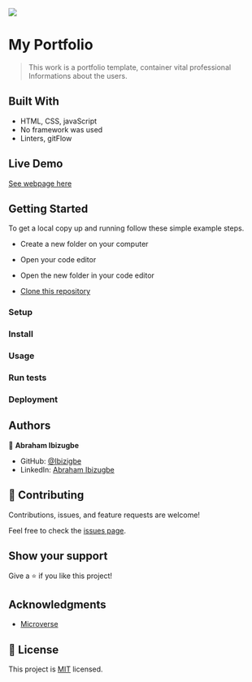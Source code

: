 ![](https://img.shields.io/badge/Microverse-blueviolet)

# My Portfolio

> This work is a portfolio template, container vital professional Informations about the users.


## Built With

- HTML, CSS, javaScript
- No framework was used
- Linters, gitFlow

## Live Demo

[See webpage here](https://ibizugbe.github.io/My-Portfolio/)


## Getting Started
To get a local copy up and running follow these simple example steps.

- Create a new folder on your computer

- Open your code editor

- Open the new folder in your code editor

- [Clone this repository](https://github.com/Ibizugbe/My-Portfolio)

### Setup

### Install

### Usage

### Run tests

### Deployment



## Authors

👤 **Abraham Ibizugbe**

- GitHub: [@Ibizigbe](https://github.com/Ibizugbe)
- LinkedIn: [Abraham Ibizugbe](https://www.linkedin.com/in/abraham-ibizugbe-763791115/)

## 🤝 Contributing

Contributions, issues, and feature requests are welcome!

Feel free to check the [issues page](https://github.com/Ibizugbe/My-Portfolio/issues).

## Show your support

Give a ⭐️ if you like this project!

## Acknowledgments
- [Microverse](microverse.org)

## 📝 License

This project is [MIT](./MIT.md) licensed.
